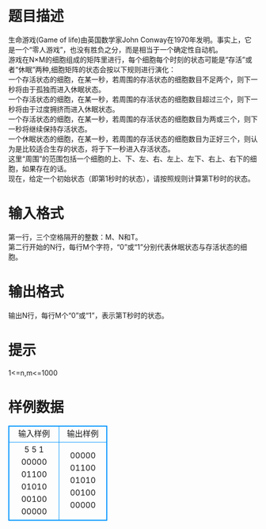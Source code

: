 # 

 
 # 题目描述 
生命游戏(Game&nbsp;of&nbsp;life)由英国数学家John&nbsp;Conway在1970年发明。事实上，它是一个“零人游戏”，也没有胜负之分，而是相当于一个确定性自动机。<BR>游戏在N×M的细胞组成的矩阵里进行，每个细胞每个时刻的状态可能是“存活”或者“休眠”两种,细胞矩阵的状态会按以下规则进行演化：<BR>一个存活状态的细胞，在某一秒，若周围的存活状态的细胞数目不足两个，则下一秒将由于孤独而进入休眠状态。<BR>一个存活状态的细胞，在某一秒，若周围的存活状态的细胞数目超过三个，则下一秒将由于过度拥挤而进入休眠状态。<BR>一个存活状态的细胞，在某一秒，若周围的存活状态的细胞数目为两或三个，则下一秒将继续保持存活状态。<BR>一个休眠状态的细胞，在某一秒，若周围的存活状态的细胞数目为正好三个，则认为是比较适合生存的状态，将于下一秒进入存活状态。<BR>这里“周围”的范围包括一个细胞的上、下、左、右、左上、左下、右上、右下的细胞，如果存在的话。<BR>现在，给定一个初始状态（即第1秒时的状态），请按照规则计算第T秒时的状态。<BR> 

 
 # 输入格式 
第一行，三个空格隔开的整数：M、N和T。<BR>第二行开始的N行，每行M个字符，“0”或“1”分别代表休眠状态与存活状态的细胞。<BR> 

 
 # 输出格式 
输出N行，每行M个“0”或“1”，表示第T秒时的状态。 

 
 # 提示 
1&lt;=n,m&lt;=1000 
# 样例数据
<style>
        table,table tr th, table tr td { border:1px solid #0094ff; }
        table { width: 200px; min-height: 25px; line-height: 25px; text-align: center; border-collapse: collapse;}   
    </style>
<table>
	<tr>
		<td>输入样例</td>
		<td>输出样例</td>
	</tr>
<tr><td>5 5 1
00000
01100
01010
00100
00000
</td><td>00000
01100
01010
00100
00000
</td></tr></table>

